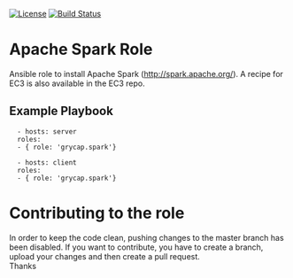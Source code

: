 [![License](https://img.shields.io/badge/license-Apache%202-blue.svg)](https://www.apache.org/licenses/LICENSE-2.0)
[![Build Status](https://travis-ci.org/grycap/ansible-role-spark.svg?branch=master)](https://travis-ci.org/grycap/ansible-role-spark)

Apache Spark Role
==================

Ansible role to install Apache Spark (http://spark.apache.org/). A recipe for EC3 is also available in the EC3 repo.

Example Playbook
----------------
```
  - hosts: server
  roles:
  - { role: 'grycap.spark'}
```
```
  - hosts: client
  roles:
  - { role: 'grycap.spark'}
```

Contributing to the role
========================
In order to keep the code clean, pushing changes to the master branch has been disabled. If you want to contribute, you have to create a branch, upload your changes and then create a pull request.  
Thanks
